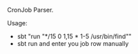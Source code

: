 CronJob Parser.

Usage:
 - sbt "run \"*/15 0 1,15 * 1-5 /usr/bin/find\""
 - sbt run and enter you job row manually